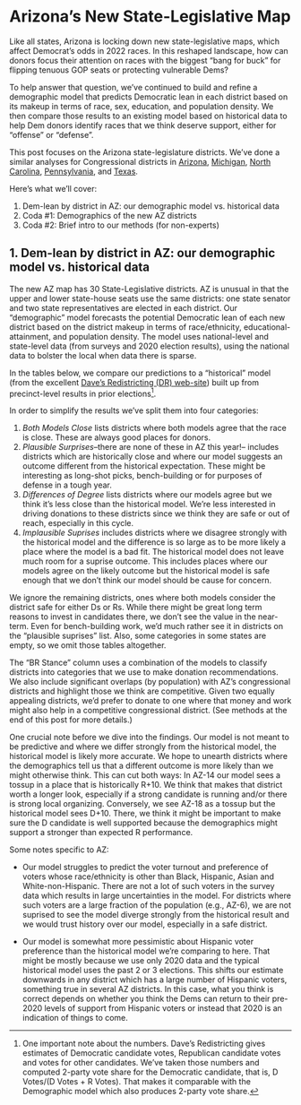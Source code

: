 # Arizona’s New State-Legislative Map

Like all states, Arizona is locking down new state-legislative maps,
which affect Democrat’s odds in 2022 races.
In this reshaped landscape,
how can donors focus their attention on races with the biggest “bang for buck”
for flipping tenuous GOP seats or protecting vulnerable Dems?

To help answer that question, we’ve continued to build and refine
a demographic model that predicts Democratic lean in each district based on its
makeup in terms of race, sex, education, and population density.
We then compare those results to an existing model based on historical
data to help Dem donors identify races that we think deserve support, either
for “offense” or “defense”.

This post focuses on the Arizona state-legislature districts.
We’ve done a similar analyses for Congressional districts in
[Arizona][AZPost],
[Michigan][MIPost],
[North Carolina][NCPost],
[Pennsylvania][PAPost],
and [Texas][TXPost].

Here’s what we’ll cover:

[AZPost]: https://blueripple.github.io/research/NewMaps/AZ_Congressional/post.html
[TXPost]: https://blueripple.github.io/research/NewMaps/TX_Congressional/post.html
[NCPost]: https://blueripple.github.io/research/NewMaps/NC_Congressional/post.html
[PAPost]: https://blueripple.github.io/research/NewMaps/PA_Congressional/post.html
[MIPost]: https://blueripple.github.io/research/NewMaps/MI_Congressional/post.html
[AZSLD]: https://blueripple.github.io/research/NewMaps/AZ_StateLeg/post.html
[MISLD]: https://blueripple.github.io/research/NewMaps/MI_StateLeg/post.html
[PASLD]: https://blueripple.github.io/research/NewMaps/PA_StateLeg/post.html

1. Dem-lean by district in AZ: our demographic model vs. historical data
2. Coda #1: Demographics of the new AZ districts
3. Coda #2: Brief intro to our methods (for non-experts)

## 1. Dem-lean by district in AZ: our demographic model vs. historical data

The new AZ map has 30 State-Legislative districts. AZ is unusual in that
the upper and lower state-house seats use the same districts: one state senator
and two state representatives are elected in each district.
Our “demographic” model forecasts the potential Democratic lean of each
new district based on the district makeup in terms of race/ethnicity,
educational-attainment, and population density. The model uses
national-level and state-level data
(from surveys and 2020 election results), using the national data
to bolster the local when data there is sparse.

In the tables below,
we compare our predictions to a “historical” model (from the excellent
[Dave’s Redistricting (DR) web-site][DavesR]) built up from precinct-level
results in prior elections[^voteShare].

In order to simplify the results we’ve split them into four categories:

1. *Both Models Close* lists districts where both models agree that the race is close. These are always good places for donors.
2. *Plausible Surprises*–there are none of these in AZ this year!–
   includes districts which are historically close and where our model suggests an outcome different
  from the historical expectation. These might be interesting as long-shot picks, bench-building or for purposes of defense in a tough year.
3. *Differences of Degree* lists districts where our models agree but we think it’s less close than the historical model. We’re less interested
  in driving donations to these districts since we think they are safe or out of reach, especially in this cycle.
4. *Implausible Suprises* includes districts where we disagree strongly with the historical model and the difference is so large as to be more
  likely a place where the model is a bad fit. The historical model does not leave much room for a suprise outcome. This includes places where
  our models agree on the likely outcome but the historical model is safe enough that we don’t think our model should be cause for concern.

We ignore the remaining districts, ones where both models consider the district safe for either Ds or Rs. While there might be great
long term reasons to invest in candidates there, we don’t see the value in the near-term.  Even for bench-building work, we’d much rather see
it in districts on the “plausible suprises” list. Also, some categories in some states are empty, so we omit those tables altogether.

The “BR Stance” column uses a combination
of the models to classify districts into categories that we use to make donation
recommendations.
We also include significant overlaps (by population) with AZ’s congressional
districts and highlight those we think are competitive.
Given two equally appealing districts, we’d prefer to donate
to one where that money and work might also help in a competitive congressional district.
(See methods at the end of this post for more details.)

[DavesR]: https://davesredistricting.org/maps#aboutus

[^voteShare]: One important note about the numbers. Dave’s Redistricting gives
estimates of Democratic candidate votes, Republican candidate votes and votes
for other candidates.  We’ve taken those numbers and computed 2-party vote share
for the Democratic candidate, that is, D Votes/(D Votes + R Votes). That makes it
comparable with the Demographic model which also produces 2-party vote share.

One crucial note before we dive into the findings.  Our model is not meant to be predictive
and where we differ strongly from the historical model,
the historical model is likely more accurate.
We hope to unearth districts where the demographics tell
us that a different outcome is more likely than we might otherwise think.
This can cut both ways:
In AZ-14 our model sees a tossup in a place that is historically R+10. We think that makes
that district worth a longer look, especially if a strong candidate is running and/or there is
strong local organizing.  Conversely, we see AZ-18 as a tossup but the historical model sees D+10.
There, we think it might be important to make sure the D candidate is well supported because the
demographics might support a stronger than expected R performance.

Some notes specific to AZ:

- Our model struggles to predict the voter turnout and preference
  of voters whose race/ethnicity is other than Black, Hispanic, Asian and White-non-Hispanic.
  There are not a lot of such voters in the survey data which results in large uncertainties
  in the model. For
  districts where such voters are a large fraction of the population (e.g., AZ-6), we are not
  suprised to see the model diverge strongly from the historical result and we would trust
  history over our model, especially in a safe district.

- Our model is somewhat more pessimistic about Hispanic voter preference than the historical model
  we’re comparing to here.  That might be mostly because we use only 2020 data and the typical
  historical model uses the past 2 or 3 elections. This shifts our estimate downwards in any
  district which has a large number of Hispanic voters, something true in several AZ districts.
  In this case, what you think is correct depends on whether you think the Dems can return to
  their pre-2020 levels of support from Hispanic voters or instead that 2020 is an indication
  of things to come.
